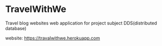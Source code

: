 # TravelWithWe
Travel blog websites
web application for project subject DDS(distributed database)

website: https://travalwithwe.herokuapp.com
